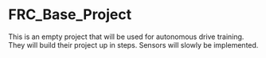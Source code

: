 # FRC_Base_Project

This is an empty project that will be used for autonomous drive training. They will build their project up in steps. Sensors will slowly be implemented. 
